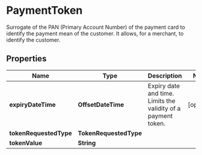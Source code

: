 

# PaymentToken

Surrogate of the PAN (Primary Account Number) of the payment card to  identify the payment mean of the customer. It allows, for a merchant, to identify   the customer.

## Properties

| Name | Type | Description | Notes |
|------------ | ------------- | ------------- | -------------|
|**expiryDateTime** | **OffsetDateTime** | Expiry date and time. Limits the validity of a payment token. |  [optional] |
|**tokenRequestedType** | **TokenRequestedType** |  |  |
|**tokenValue** | **String** |  |  |



